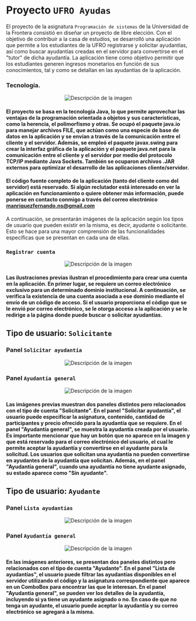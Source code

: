 # Proyecto ```UFRO Ayudas```
El proyecto de la asignatura ```Programación de sistemas``` de la Universidad de la Frontera consistió en diseñar un proyecto de libre elección. Con el objetivo de contribuir a la casa de estudios, se desarrolló una aplicación que permite a los estudiantes de la UFRO registrarse y solicitar ayudantías, así como buscar ayudantías creadas en el servidor para convertirse en el "tutor" de dicha ayudantía. La aplicación tiene como objetivo permitir que los estudiantes generen ingresos monetarios en función de sus conocimientos, tal y como se detallan en las ayudantías de la aplicación.

### Tecnología.
<p align="center">
  <img src="./IMG/Tec.PNG" alt="Descripción de la imagen">
</p>

#### El proyecto se basa en la tecnología Java, lo que permite aprovechar las ventajas de la programación orientada a objetos y sus características, como la herencia, el polimorfismo y otras. Se ocupó el paquete java.io para manejar archivos FILE, que actúan como una especie de base de datos en la aplicación y se envían a través de la comunicación entre el cliente y el servidor. Además, se empleó el paquete javax.swing para crear la interfaz gráfica de la aplicación y el paquete java.net para la comunicación entre el cliente y el servidor por medio del protocolo TCP/IP mediante Java Sockets. También se ocuparon archivos .JAR externos para optimizar el desarrollo de las aplicaciones cliente/servidor.  

#### El código fuente completo de la aplicación (tanto del cliente como del servidor) está reservado. Si algún reclutador está interesado en ver la aplicación en funcionamiento o quiere obtener más información, puede ponerse en contacto conmigo a través del correo electrónico manriquezfernando.ns@gmail.com
A continuación, se presentarán imágenes de la aplicación según los tipos de usuario que pueden existir en la misma, es decir, ayudante o solicitante. Esto se hace para una mayor comprensión de las funcionalidades específicas que se presentan en cada una de ellas.

### ```Registrar cuenta```

<p align="center">
  <img src="./IMG/RegistrarCuenta.PNG" alt="Descripción de la imagen">
</p>

#### Las ilustraciones previas ilustran el procedimiento para crear una cuenta en la aplicación. En primer lugar, se requiere un correo electrónico exclusivo para un determinado dominio institucional. A continuación, se verifica la existencia de una cuenta asociada a ese dominio mediante el envío de un código de acceso. Si el usuario proporciona el código que se le envió por correo electrónico, se le otorga acceso a la aplicación y se le redirige a la página donde puede buscar o solicitar ayudantías.

## Tipo de usuario: ```Solicitante```
### Panel ```Solicitar ayudantía```
<p align="center">
  <img src="./IMG/Solicitar1.PNG" alt="Descripción de la imagen">
</p>

### Panel ```Ayudantía general```
<p align="center">
  <img src="./IMG/Solicitar2.PNG" alt="Descripción de la imagen">
</p>

#### Las imágenes previas muestran dos paneles distintos pero relacionados con el tipo de cuenta "Solicitante". En el panel "Solicitar ayudantía", el usuario puede especificar la asignatura, contenido, cantidad de participantes y precio ofrecido para la ayudantía que se requiere. En el panel "Ayudantía general", se muestra la ayudantía creada por el usuario. Es importante mencionar que hay un botón que no aparece en la imagen y que está reservado para el correo electrónico del usuario, el cual le permite aceptar la ayudantía y convertirse en el ayudante para la solicitud. Los usuarios que solicitan una ayudantía no pueden convertirse en ayudantes de la ayudantía que solicitan. Además, en el panel "Ayudantía general", cuando una ayudantía no tiene ayudante asignado, su estado aparece como "Sin ayudante".

## Tipo de usuario: ```Ayudante```
### Panel ```Lista ayudantías```
<p align="center">
  <img src="./IMG/Ayudante1.PNG" alt="Descripción de la imagen">
</p>

### Panel ```Ayudantía general```
<p align="center">
  <img src="./IMG/Ayudante2.PNG" alt="Descripción de la imagen">
</p>

#### En las imágenes anteriores, se presentan dos paneles distintos pero relacionados con el tipo de cuenta "Ayudante". En el panel "Lista de ayudantías", el usuario puede filtrar las ayudantías disponibles en el servidor utilizando el código y la asignatura correspondiente que aparece en un ComboBox para encontrar las que le interesan. En el panel "Ayudantía general", se pueden ver los detalles de la ayudantía, incluyendo si ya tiene un ayudante asignado o no. En caso de que no tenga un ayudante, el usuario puede aceptar la ayudantía y su correo electrónico se agregará a la misma.